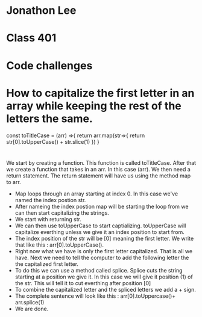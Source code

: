 # Jonathon Lee  
# Class 401
# Code challenges

# How to capitalize the first letter in an array while keeping the rest of the letters the same.

const toTitleCase = (arr) =>{
  return arr.map(str=>{
    return str[0].toUpperCase() + str.slice(1)
  })
}

# 
We start by creating a function. This function is called toTitleCase. After that we create a function that takes in an arr. In this case (arr). We then need a return statement. The return statement will have us using the method map to arr.
- Map loops through an array starting at index 0. In this case we've named the index postion str. 
- After nameing the index postion map will be starting the loop from we can then start capitalizing the strings.
- We start with returning str.
- We can then use toUpperCase to start captializing. toUpperCase will capitalize everthing unless we give it an index position to start from.
- The index position of the str will be [0] meaning the first letter. We write that like this : arr[0].toUpperCase().
- Right now what we have is only the first letter capitalized. That is all we have. Next we need to tell the computer to add the following letter the the capitalized first letter.
- To do this we can use a method called splice. Splice cuts the string starting at a position we give it. In this case we will give it position (1) of the str. This will tell it to cut everthing after position [0]
- To combine the capitalized letter and the spliced letters we add a + sign.
- The complete sentence will look like this : arr[0].toUppercase()+ arr.splice(1)
- We are done.